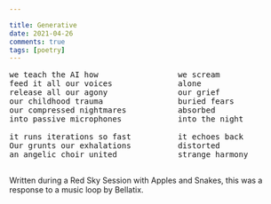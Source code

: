 ```yaml
---

title: Generative
date: 2021-04-26
comments: true
tags: [poetry]
---
```


<pre>
we teach the AI how                 we scream
feed it all our voices              alone
release all our agony               our grief
our childhood trauma                buried fears
our compressed nightmares           absorbed
into passive microphones            into the night

it runs iterations so fast          it echoes back
Our grunts our exhalations          distorted
an angelic choir united             strange harmony

</pre>

Written during a Red Sky Session with Apples and Snakes, this was a response to a music loop by Bellatix.
